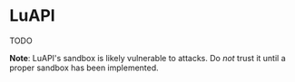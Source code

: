 # LuAPI

TODO

**Note**: LuAPI's sandbox is likely vulnerable to attacks. Do *not* trust it until a proper sandbox has been implemented.